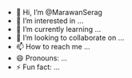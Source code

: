 - 👋 Hi, I’m @MarawanSerag
- 👀 I’m interested in ...
- 🌱 I’m currently learning ...
- 💞️ I’m looking to collaborate on ...
- 📫 How to reach me ...
- 😄 Pronouns: ...
- ⚡ Fun fact: ...

<!---
MarawanSerag/MarawanSerag is a ✨ special ✨ repository because its `README.md` (this file) appears on your GitHub profile.
You can click the Preview link to take a look at your changes.
--->
